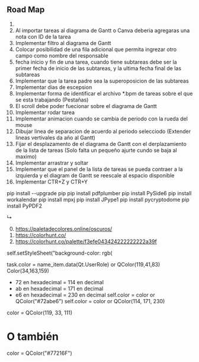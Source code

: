 ## Road Map

1.
2. Al importar tareas al diagrama de Gantt o Canva deberia agregaras una nota con ID de la tarea
3. Implementar filtro al diagrama de Gantt
4. Colocar posibilidad de una fila adicional que permita ingrezar otro campo como nombre del responsable
5. fecha inicio y fin de una tarea, cuando tiene subtareas debe ser la primer fecha de inicio de las subtareas, y la ultima fecha final de las subtareas
6. Implementar que la tarea padre sea la superoposicion de las subtareas
7. Implementar dias de escepsion
8. Implementar forma de identificar el archivo *.bpm de tareas sobre el que se esta trabajando (Pestañas)
9. El scroll debe poder fuecionar sobre el diagrama de Gantt
10. Implementar rodar tarea
11. Implementar animacion cuando se cambia de periodo con la rueda del mouse
12. Dibujar linea de separacion de acuerdo al periodo selecciodo (Extender lineas vertivales da año al Gantt)
13. Fijar el desplazamento de el diagrama de Gantt con el derplazamiento de la lista de tareas (Solo falta un pequeño ajurte cundo se baja al maximo)
14. Implementar arrastrar y soltar
15. Implementar que el panel de la lista de tareas se pueda contraer a la izquierda y el diagram de Gantt se reescale al espacio disponible
16. Implementar CTR+Z y CTR+Y

pip install --upgrade pip
pip install pdfplumber
pip install PySide6
pip install workalendar
pip install mpxj
pip install JPype1
pip install pycryptodome
pip install PyPDF2

↳

0. https://paletadecolores.online/oscuros/
0. https://colorhunt.co/
0. https://colorhunt.co/palette/f3efe043424222222222a39f

self.setStyleSheet("background-color: rgb(

task.color = name_item.data(Qt.UserRole) or QColor(119,41,83)
Color(34,163,159)
- 72 en hexadecimal = 114 en decimal
- ab en hexadecimal = 171 en decimal
- e6 en hexadecimal = 230 en decimal
self.color = color or QColor("#72abe6")
self.color = color or QColor(114, 171, 230)

color = QColor(119, 33, 111)
# O también
color = QColor("#77216F")

